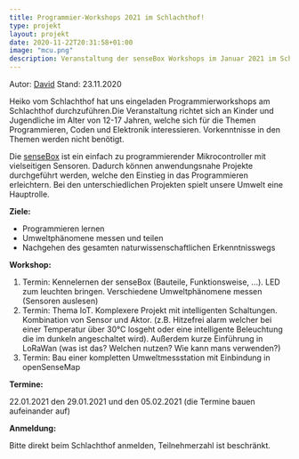 ```yaml
---
title: Programmier-Workshops 2021 im Schlachthof!
type: projekt
layout: projekt
date: 2020-11-22T20:31:58+01:00
image: "mcu.png"
description: Veranstaltung der senseBox Workshops im Januar 2021 im Schlachthof
---
```

Autor: [David](https://github.com/synolus-david)
Stand: 23.11.2020

Heiko vom Schlachthof hat uns eingeladen Programmierworkshops am Schlachthof durchzuführen.Die Veranstaltung richtet sich an Kinder und Jugendliche im Alter von 12-17 Jahren, welche sich für die Themen Programmieren, Coden und Elektronik interessieren. Vorkenntnisse in den Themen werden nicht benötigt. 

Die [senseBox](https://sensebox.de) ist ein einfach zu programmierender Mikrocontroller mit vielseitigen Sensoren. Dadurch können anwendungsnahe Projekte durchgeführt werden, welche den Einstieg in das Programmieren erleichtern. Bei den unterschiedlichen Projekten spielt unsere Umwelt eine Hauptrolle.

**Ziele:**

- Programmieren lernen
- Umweltphänomene messen und teilen
- Nachgehen des gesamten naturwissenschaftlichen Erkenntnisswegs

**Workshop:**

1. Termin: Kennelernen der senseBox (Bauteile, Funktionsweise, ...). LED zum leuchten bringen. Verschiedene Umweltphänomene messen (Sensoren auslesen)
2. Termin: Thema IoT. Komplexere Projekt mit intelligenten Schaltungen. Kombination von Sensor und Aktor. (z.B. Hitzefrei alarm welcher bei einer Temperatur über 30°C losgeht oder eine intelligente Beleuchtung die im dunkeln angeschaltet wird). Außerdem kurze Einführung in LoRaWan (was ist das? Welchen nutzen? Wie kann mans verwenden?)
3. Termin: Bau einer kompletten Umweltmessstation mit Einbindung in openSenseMap

**Termine:**

22.01.2021 den 29.01.2021 und den 05.02.2021 (die Termine bauen aufeinander auf)

**Anmeldung:**

Bitte direkt beim Schlachthof anmelden, Teilnehmerzahl ist beschränkt. 

